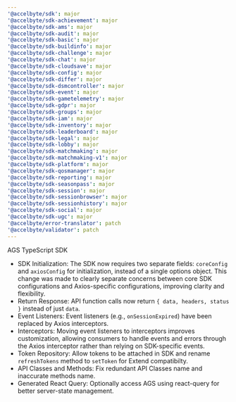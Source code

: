 ```yaml
---
'@accelbyte/sdk': major
'@accelbyte/sdk-achievement': major
'@accelbyte/sdk-ams': major
'@accelbyte/sdk-audit': major
'@accelbyte/sdk-basic': major
'@accelbyte/sdk-buildinfo': major
'@accelbyte/sdk-challenge': major
'@accelbyte/sdk-chat': major
'@accelbyte/sdk-cloudsave': major
'@accelbyte/sdk-config': major
'@accelbyte/sdk-differ': major
'@accelbyte/sdk-dsmcontroller': major
'@accelbyte/sdk-event': major
'@accelbyte/sdk-gametelemetry': major
'@accelbyte/sdk-gdpr': major
'@accelbyte/sdk-groups': major
'@accelbyte/sdk-iam': major
'@accelbyte/sdk-inventory': major
'@accelbyte/sdk-leaderboard': major
'@accelbyte/sdk-legal': major
'@accelbyte/sdk-lobby': major
'@accelbyte/sdk-matchmaking': major
'@accelbyte/sdk-matchmaking-v1': major
'@accelbyte/sdk-platform': major
'@accelbyte/sdk-qosmanager': major
'@accelbyte/sdk-reporting': major
'@accelbyte/sdk-seasonpass': major
'@accelbyte/sdk-session': major
'@accelbyte/sdk-sessionbrowser': major
'@accelbyte/sdk-sessionhistory': major
'@accelbyte/sdk-social': major
'@accelbyte/sdk-ugc': major
'@accelbyte/error-translator': patch
'@accelbyte/validator': patch
---
```


AGS TypeScript SDK

- SDK Initialization: The SDK now requires two separate fields: `coreConfig` and `axiosConfig` for initialization, instead of a single options object. This change was made to clearly separate concerns between core SDK configurations and Axios-specific configurations, improving clarity and flexibility.
- Return Response: API function calls now return `{ data, headers, status }` instead of just `data`.
- Event Listeners: Event listeners (e.g., `onSessionExpired`) have been replaced by Axios interceptors.
- Interceptors: Moving event listeners to interceptors improves customization, allowing consumers to handle events and errors through the Axios interceptor rather than relying on SDK-specific events.
- Token Repository: Allow tokens to be attached in SDK and rename `refreshTokens` method to `setToken` for Extend compatibilty.
- API Classes and Methods: Fix redundant API Classes name and inaccurate methods name.
- Generated React Query: Optionally access AGS using react-query for better server-state management.